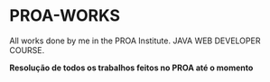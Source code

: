 # PROA-WORKS
All works done by me in the PROA Institute.  JAVA WEB DEVELOPER COURSE.

<b><p> Resolução de todos os trabalhos feitos no PROA até o momento </p> </b>
